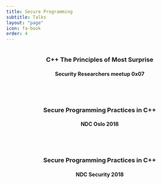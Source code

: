 ```yaml
---
title: Secure Programming
subtitle: Talks
layout: "page"
icon: fa-book
order: 4
---
```


<div class="item_container">
      <div class="item">
        <a href="/2019/02/25/cpp_the_principles_of_most_surprise.html" class="image fit"><img src="{{ 'assets/images/turtle-3995554_640.jpg' | relative_url }}" alt="" /></a>
        <header>
          <h3>C++ The Principles of Most Surprise</h3>
          <h4>Security Researchers meetup 0x07</h4>
        </header>
      </div>
      <div class="item">
        <a href="/2018/06/14/secure_programming_practices.html" class="image fit"><img src="{{ 'assets/images/street-art-2410400_640.jpg' | relative_url }}" alt="" /></a>
        <header>
          <h3>Secure Programming Practices in C++</h3>
          <h4>NDC Oslo 2018</h4>
        </header>
      </div>
      <div class="item">
        <a href="/2018/01/24/secure_programming_cpp.html" class="image fit"><img src="{{ 'assets/images/graffiti-2848610_640.jpg' | relative_url }}" alt="" /></a>
        <header>
          <h3>Secure Programming Practices in C++</h3>
          <h4>NDC Security 2018</h4>
        </header>
      </div>
</div>